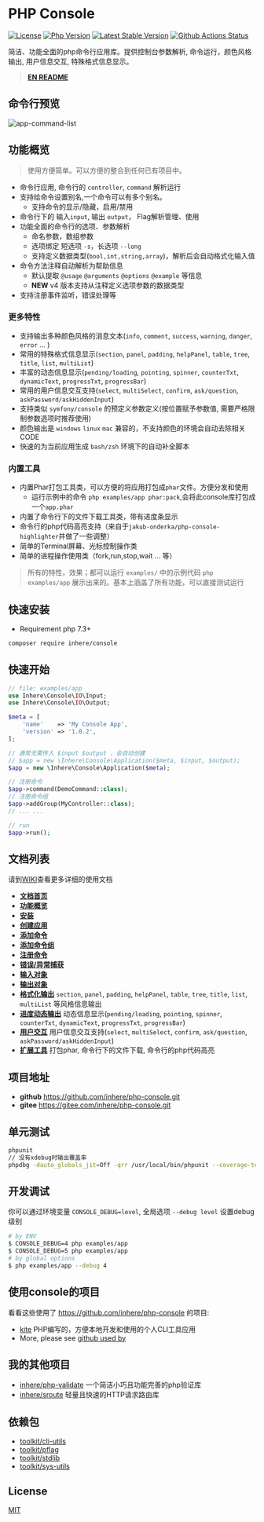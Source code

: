# PHP Console

[![License](https://img.shields.io/packagist/l/inhere/console.svg?style=flat-square)](LICENSE)
[![Php Version](https://img.shields.io/badge/php-%3E=7.3.0-brightgreen.svg?maxAge=2592000)](https://packagist.org/packages/inhere/console)
[![Latest Stable Version](http://img.shields.io/packagist/v/inhere/console.svg)](https://packagist.org/packages/inhere/console)
[![Github Actions Status](https://github.com/inhere/php-console/workflows/Unit-tests/badge.svg)](https://github.com/inhere/php-console/actions)

简洁、功能全面的php命令行应用库。提供控制台参数解析, 命令运行，颜色风格输出, 用户信息交互, 特殊格式信息显示。

> **[EN README](./README.md)**

## 命令行预览

![app-command-list](https://raw.githubusercontent.com/inhere/php-console/3.x/docs/screenshots/app-command-list.png)

## 功能概览

> 使用方便简单。可以方便的整合到任何已有项目中。

- 命令行应用, 命令行的 `controller`, `command` 解析运行 
- 支持给命令设置别名,一个命令可以有多个别名。
  - 支持命令的显示/隐藏，启用/禁用
- 命令行下的 输入`input`, 输出 `output`， Flag解析管理、使用
- 功能全面的命令行的选项、参数解析
  - 命名参数，数组参数
  - 选项绑定 短选项 `-s`，长选项 `--long`
  - 支持定义数据类型(`bool,int,string,array`)，解析后会自动格式化输入值
- 命令方法注释自动解析为帮助信息
  - 默认提取 `@usage` `@arguments` `@options` `@example` 等信息
  - **NEW** v4 版本支持从注释定义选项参数的数据类型
- 支持注册事件监听，错误处理等

### 更多特性

- 支持输出多种颜色风格的消息文本(`info`, `comment`, `success`, `warning`, `danger`, `error` ... )
- 常用的特殊格式信息显示(`section`, `panel`, `padding`, `helpPanel`, `table`, `tree`, `title`, `list`, `multiList`)
- 丰富的动态信息显示(`pending/loading`, `pointing`, `spinner`, `counterTxt`, `dynamicText`, `progressTxt`, `progressBar`)
- 常用的用户信息交互支持(`select`, `multiSelect`, `confirm`, `ask/question`, `askPassword/askHiddenInput`)
- 支持类似 `symfony/console` 的预定义参数定义(按位置赋予参数值, 需要严格限制参数选项时推荐使用)
- 颜色输出是 `windows` `linux` `mac` 兼容的，不支持颜色的环境会自动去除相关CODE
- 快速的为当前应用生成 `bash/zsh` 环境下的自动补全脚本

### 内置工具

- 内置Phar打包工具类，可以方便的将应用打包成`phar`文件。方便分发和使用
  - 运行示例中的命令 `php examples/app phar:pack`,会将此console库打包成一个`app.phar`
- 内置了命令行下的文件下载工具类，带有进度条显示
- 命令行的php代码高亮支持（来自于`jakub-onderka/php-console-highlighter`并做了一些调整）
- 简单的Terminal屏幕、光标控制操作类
- 简单的进程操作使用类（fork,run,stop,wait ... 等）

> 所有的特性，效果；都可以运行 `examples/` 中的示例代码 `php examples/app` 展示出来的。基本上涵盖了所有功能，可以直接测试运行

## 快速安装

- Requirement php 7.3+

```bash
composer require inhere/console
```

## 快速开始

```php
// file: examples/app
use Inhere\Console\IO\Input;
use Inhere\Console\IO\Output;

$meta = [
    'name'    => 'My Console App',
    'version' => '1.0.2',
];

// 通常无需传入 $input $output ，会自动创建
// $app = new \Inhere\Console\Application($meta, $input, $output);
$app = new \Inhere\Console\Application($meta);

// 注册命令
$app->command(DemoCommand::class);
// 注册命令组
$app->addGroup(MyController::class);
// ... ...

// run
$app->run();
```

## 文档列表

请到[WIKI](https://github.com/inhere/php-console/wiki)查看更多详细的使用文档



- **[文档首页](https://github.com/inhere/php-console/wiki/home)**
- **[功能概览](https://github.com/inhere/php-console/wiki/overview)**
- **[安装](https://github.com/inhere/php-console/wiki/install)**
- **[创建应用](https://github.com/inhere/php-console/wiki/quick-start)**
- **[添加命令](https://github.com/inhere/php-console/wiki/add-command)**
- **[添加命令组](https://github.com/inhere/php-console/wiki/add-group)**
- **[注册命令](https://github.com/inhere/php-console/wiki/register-command)**
- **[错误/异常捕获](https://github.com/inhere/php-console/wiki/error-handle)**
- **[输入对象](https://github.com/inhere/php-console/wiki/input-instance)**
- **[输出对象](https://github.com/inhere/php-console/wiki/output-instance)**
- **[格式化输出](https://github.com/inhere/php-console/wiki/format-output)** `section`, `panel`, `padding`, `helpPanel`, `table`, `tree`, `title`, `list`, `multiList` 等风格信息输出
- **[进度动态输出](https://github.com/inhere/php-console/wiki/process-output)** 动态信息显示(`pending/loading`, `pointing`, `spinner`, `counterTxt`, `dynamicText`, `progressTxt`, `progressBar`)
- **[用户交互](https://github.com/inhere/php-console/wiki/user-interactive)** 用户信息交互支持(`select`, `multiSelect`, `confirm`, `ask/question`, `askPassword/askHiddenInput`)
- **[扩展工具](https://github.com/inhere/php-console/wiki/extra-tools)** 打包phar, 命令行下的文件下载, 命令行的php代码高亮

## 项目地址

- **github** https://github.com/inhere/php-console.git
- **gitee** https://gitee.com/inhere/php-console.git

## 单元测试

```bash
phpunit
// 没有xdebug时输出覆盖率
phpdbg -dauto_globals_jit=Off -qrr /usr/local/bin/phpunit --coverage-text
```

## 开发调试

你可以通过环境变量 `CONSOLE_DEBUG=level`, 全局选项 `--debug level` 设置debug级别

```bash
# by ENV
$ CONSOLE_DEBUG=4 php examples/app
$ CONSOLE_DEBUG=5 php examples/app
# by global options
$ php examples/app --debug 4
```

## 使用console的项目

看看这些使用了 https://github.com/inhere/php-console 的项目:

- [kite](https://github.com/inhere/kite) PHP编写的，方便本地开发和使用的个人CLI工具应用
- More, please see [github used by](https://github.com/inhere/php-console/network/dependents?package_id=UGFja2FnZS01NDI5NzMxOTI%3D)

## 我的其他项目

- [inhere/php-validate](https://github.com/inhere/php-validate) 一个简洁小巧且功能完善的php验证库
- [inhere/sroute](https://github.com/inhere/php-srouter) 轻量且快速的HTTP请求路由库

## 依赖包

- [toolkit/cli-utils](https://github.com/php-toolkit/cli-utils)
- [toolkit/pflag](https://github.com/php-toolkit/pflag)
- [toolkit/stdlib](https://github.com/php-toolkit/stdlib)
- [toolkit/sys-utils](https://github.com/php-toolkit/sys-utils)

## License

[MIT](LICENSE)
